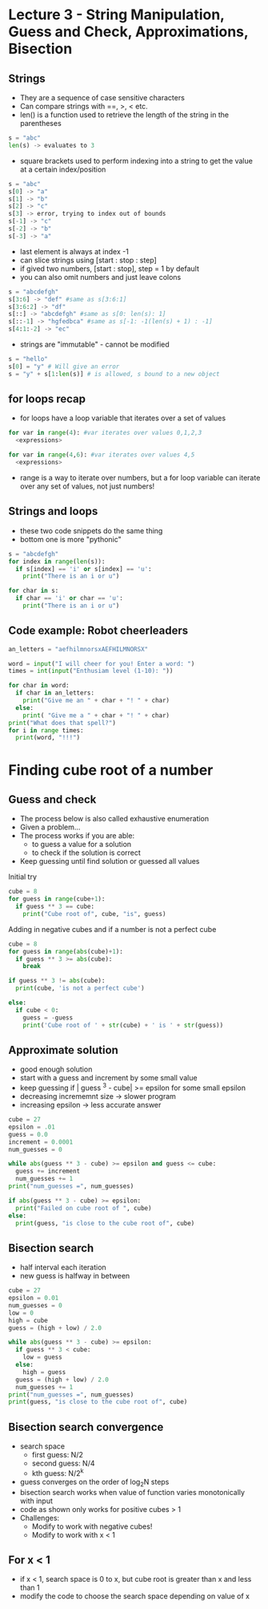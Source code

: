 # Lecture 3 - String Manipulation, Guess and Check, Approximations, Bisection

## Strings

* They are a sequence of case sensitive characters
* Can compare strings with ==, >, < etc.
* len() is a function used to retrieve the length of the string in the parentheses

```python
s = "abc"
len(s) -> evaluates to 3
```

* square brackets used to perform indexing into a string to get the value at a certain index/position

```python
s = "abc"
s[0] -> "a"
s[1] -> "b"
s[2] -> "c"
s[3] -> error, trying to index out of bounds
s[-1] -> "c"
s[-2] -> "b"
s[-3] -> "a"
```

* last element is always at index -1
* can slice strings using [start : stop : step]
* if gived two numbers, [start : stop], step = 1 by default
* you can also omit numbers and just leave colons

```python
s = "abcdefgh"
s[3:6] -> "def" #same as s[3:6:1]
s[3:6:2] -> "df"
s[::] -> "abcdefgh" #same as s[0: len(s): 1]
s[::-1] -> "hgfedbca" #same as s[-1: -1(len(s) + 1) : -1]
s[4:1:-2] -> "ec"
```

* strings are "immutable" - cannot be modified
```python
s = "hello"
s[0] = "y" # Will give an error
s = "y" + s[1:len(s)] # is allowed, s bound to a new object
```
## for loops recap
* for loops have a loop variable that iterates over a set of values
```python
for var in range(4): #var iterates over values 0,1,2,3
  <expressions>

for var in range(4,6): #var iterates over values 4,5
  <expressions>
```
* range is a way to iterate over numbers, but a for loop variable can iterate over any set of values, not just numbers!

## Strings and loops
* these two code snippets do the same thing
* bottom one is more "pythonic"
```python
s = "abcdefgh"
for index in range(len(s)):
  if s[index] == 'i' or s[index] == 'u':
    print("There is an i or u")

```

```python
for char in s:
  if char == 'i' or char == 'u':
    print("There is an i or u")

```

## Code example: Robot cheerleaders
```python
an_letters = "aefhilmnorsxAEFHILMNORSX"

word = input("I will cheer for you! Enter a word: ")
times = int(input("Enthusiam level (1-10): "))

for char in word:
  if char in an_letters:
    print("Give me an " + char + "! " + char)
  else:
    print( "Give me a " + char + "! " + char)
print("What does that spell?")
for i in range times:
  print(word, "!!!")
```
# Finding cube root of a number
## Guess and check
* The process below is also called exhaustive enumeration
* Given a problem...
* The process works if you are able:
  * to guess a value for a solution
  * to check if the solution is correct
* Keep guessing until find solution or guessed all values

Initial try
```python
cube = 8
for guess in range(cube+1):
  if guess ** 3 == cube:
    print("Cube root of", cube, "is", guess)
```

Adding in negative cubes and if a number is not a perfect cube

```python
cube = 8
for guess in range(abs(cube)+1):
  if guess ** 3 >= abs(cube):
    break

if guess ** 3 != abs(cube):
  print(cube, 'is not a perfect cube')

else:
  if cube < 0:
    guess = -guess
    print('Cube root of ' + str(cube) + ' is ' + str(guess))
```

## Approximate solution
* good enough solution
* start with a guess and increment by some small value
* keep guessing if | guess <sup>3</sup> - cube| >= epsilon for some small epsilon
* decreasing incrememnt size -> slower program
* increasing epsilon -> less accurate answer

```python
cube = 27
epsilon = .01
guess = 0.0
increment = 0.0001
num_guesses = 0

while abs(guess ** 3 - cube) >= epsilon and guess <= cube:
  guess += increment
  num_guesses += 1
print("num_guesses =", num_guesses)

if abs(guess ** 3 - cube) >= epsilon:
  print("Failed on cube root of ", cube)
else:
  print(guess, "is close to the cube root of", cube)
```
## Bisection search
* half interval each iteration
* new guess is halfway in between
```python
cube = 27
epsilon = 0.01
num_guesses = 0
low = 0
high = cube
guess = (high + low) / 2.0

while abs(guess ** 3 - cube) >= epsilon:
  if guess ** 3 < cube:
    low = guess
  else:
    high = guess
  guess = (high + low) / 2.0
  num_guesses += 1
print("num_guesses =", num_guesses)
print(guess, "is close to the cube root of", cube)
```

## Bisection search convergence
* search space
  * first guess: N/2
  * second guess: N/4
  * kth guess: N/2<sup>k</sup>
* guess converges on the order of log<sub>2</sub>N steps
* bisection search works when value of function varies monotonically with input
* code as shown only works for positive cubes > 1
* Challenges:
  * Modify to work with negative cubes!
  * Modify to work with x < 1

## For x < 1
* if x < 1, search space is 0 to x, but cube root is greater than x and less than 1
* modify the code to choose the search space depending on value of x
